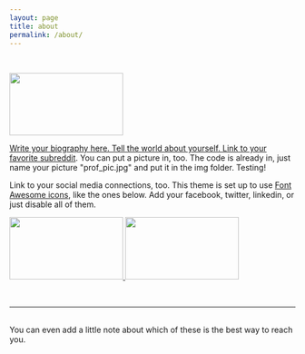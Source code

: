 ```yaml
---
layout: page
title: about
permalink: /about/
---
```





<br/>


<a href="link url"><img src="https://dl.dropboxusercontent.com/s/h05ujykfg4vgyac/epir.jpg?dl=0" width="200" height="110" alt="">

Write your biography here. Tell the world about yourself. Link to your favorite <a href="http://reddit.com" target="blank">subreddit</a>. You can put a picture in, too. The code is already in, just name your picture "prof_pic.jpg" and put it in the img folder. Testing!



Link to your social media connections, too. This theme is set up to use <a href="http://fortawesome.github.io/Font-Awesome/" target="blank">Font Awesome icons</a>, like the ones below. Add your facebook, twitter, linkedin, or just disable all of them. 

<a href="link url"><img src="https://dl.dropboxusercontent.com/s/67tq0xjx1b4ku90/Tabula%20Peutingeriana.jpg?dl=0" width="200" height="110" alt="">
<a href="link url"><img src="https://dl.dropboxusercontent.com/s/h05ujykfg4vgyac/epir.jpg?dl=0" width="200" height="110" alt="">

<br/>





<hr/>
<br/>
<span class="contacticon center">
	<a href="https://plus.google.com"><i class="fa fa-google-plus-square"></i></a>
	<a href="https://github.com" target="_blank"><i class="fa fa-github-circle"></i></a>
	<a href="https://www.linkedin.com" target="_blank"><i class="fa fa-linkedin-square"></i></a>
	<a href="http://tumblr.com" target="_blank"><i class="fa fa-tumblr-square"></i></a>
	<a href="https://twitter.com" target="_blank"><i class="fa fa-twitter-square"></i></a>
	<a href="#"><i class="fa fa-instagram"></i></a>
	<a href="mailto:you@example.com"><i class="fa fa-envelope-square"></i></a>
	<a href="#"><i class="fa fa-flickr"></i></a>
</span>

<div class="col three caption">
	You can even add a little note about which of these is the best way to reach you.
</div>

